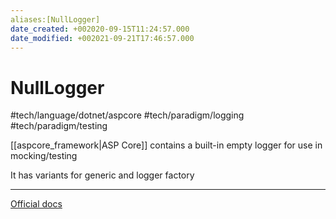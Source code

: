 ```yaml
---
aliases:[NullLogger]
date_created: +002020-09-15T11:24:57.000
date_modified: +002021-09-21T17:46:57.000
---
```


# NullLogger

#tech/language/dotnet/aspcore #tech/paradigm/logging #tech/paradigm/testing

[[aspcore_framework|ASP Core]] contains a built-in empty logger for use in mocking/testing

It has variants for generic and logger factory

---

[Official docs](https://docs.microsoft.com/en-us/dotnet/api/microsoft.extensions.logging.abstractions?view=dotnet-plat-ext-3.0)

